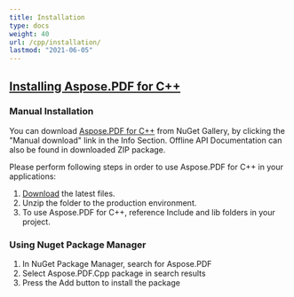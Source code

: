 ```yaml
---
title: Installation
type: docs
weight: 40
url: /cpp/installation/
lastmod: "2021-06-05"
---
```


## <ins>**Installing Aspose.PDF for C++**
### **Manual Installation**
You can download [Aspose.PDF for C++](https://www.nuget.org/packages/Aspose.PDF.Cpp/) from NuGet Gallery, by clicking the "Manual download" link in the Info Section. Offline API Documentation can also be found in downloaded ZIP package.

Please perform following steps in order to use Aspose.PDF for C++ in your applications:

1. [Download](https://www.nuget.org/packages/Aspose.PDF.Cpp/) the latest files.
1. Unzip the folder to the production environment.
1. To use Aspose.PDF for C++, reference Include and lib folders in your project.
### **Using Nuget Package Manager**
1. In NuGet Package Manager, search for Aspose.PDF
1. Select Aspose.PDF.Cpp package in search results
1. Press the Add button to install the package
